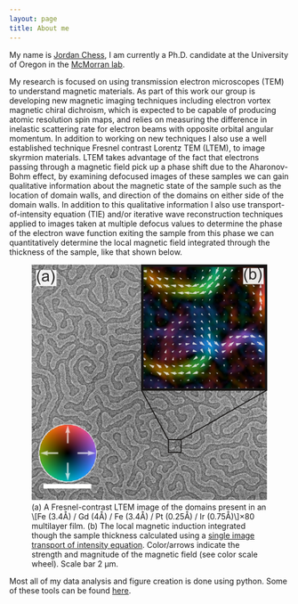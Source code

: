 ```yaml
---
layout: page
title: About me
---
```


My name is [Jordan Chess](https://scholar.google.com/citations?user=akmy0gUAAAAJ&hl=en), I am currently a Ph.D. candidate at the University of Oregon in the [McMorran lab](http://pages.uoregon.edu/mcmorran/).

My research is focused on using transmission electron microscopes (TEM) to understand magnetic materials.
As part of this work our group is developing new magnetic imaging techniques including electron vortex magnetic chiral dichroism, which is expected to be capable of producing atomic resolution spin maps, and relies on measuring the difference in inelastic scattering rate for electron beams with opposite orbital angular momentum.
In addition to working on new techniques I also use a well established technique Fresnel contrast Lorentz TEM (LTEM), to image skyrmion materials.
LTEM takes advantage of the fact that electrons passing through a magnetic field pick up a phase shift due to the Aharonov-Bohm effect, by examining defocused images of these samples we can gain qualitative information about the magnetic state of the sample such as the location of domain walls, and direction of the domains on either side of the domain walls.
In addition to this qualitative information I also use transport-of-intensity equation (TIE) and/or iterative wave reconstruction techniques applied to images taken at multiple defocus values to determine the phase of the electron wave function exiting the sample from this phase we can quantitatively determine the local magnetic field integrated through the thickness of the sample, like that shown below.

<figure>
    <img src="img/LTEM_SITIE.png">
    <figcaption>
    (a) A Fresnel-contrast LTEM image of the domains present in an \[Fe (3.4Å) / Gd (4Å) / Fe (3.4Å) / Pt (0.25Å) / Ir (0.75Å)\]×80 multilayer film.
    (b) The local magnetic induction integrated though the sample thickness calculated using a <a href="https://arxiv.org/abs/1608.06000">single image transport of intensity equation</a>.
    Color/arrows indicate the strength and magnitude of the magnetic field (see color scale wheel).
    Scale bar 2 µm.
    </figcaption>
</figure>
<p></p>

Most all of my data analysis and figure creation is done using python. Some of these tools can be found [here](https://github.com/jordanchess/LTEM_tools).
